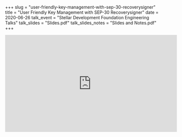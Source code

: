 +++
slug = "user-friendly-key-management-with-sep-30-recoverysigner"
title = "User Friendly Key Management with SEP-30 Recoverysigner"
date = 2020-06-26
talk_event = "Stellar Development Foundation Engineering Talks"
talk_slides = "Slides.pdf"
talk_slides_notes = "Slides and Notes.pdf"
+++

<iframe width="560" height="315" src="https://www.youtube-nocookie.com/embed/W-n73Cuy7-0" frameborder="0" allow="accelerometer; autoplay; clipboard-write; encrypted-media; gyroscope; picture-in-picture" allowfullscreen></iframe>
